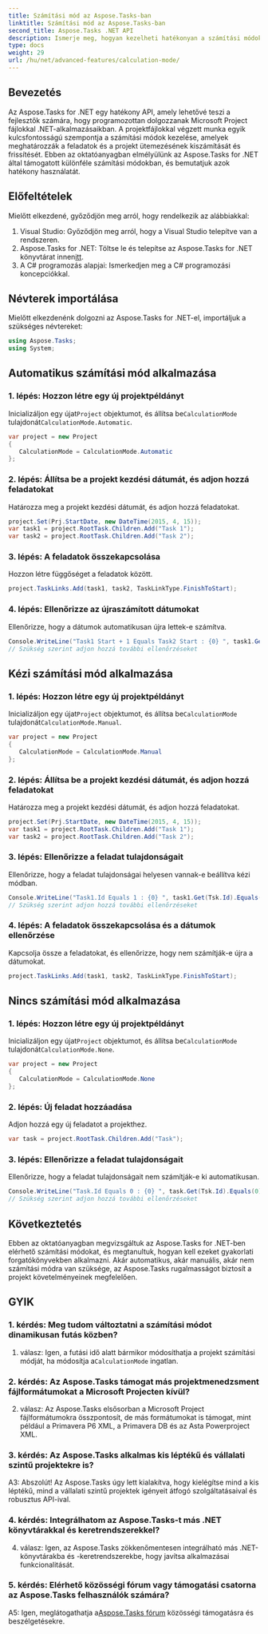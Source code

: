 ```yaml
---
title: Számítási mód az Aspose.Tasks-ban
linktitle: Számítási mód az Aspose.Tasks-ban
second_title: Aspose.Tasks .NET API
description: Ismerje meg, hogyan kezelheti hatékonyan a számítási módokat az Aspose.Tasks for .NET alkalmazásban a projektütemezés és a feladatfüggőségek egyszerűsítéséhez.
type: docs
weight: 29
url: /hu/net/advanced-features/calculation-mode/
---
```

## Bevezetés

Az Aspose.Tasks for .NET egy hatékony API, amely lehetővé teszi a fejlesztők számára, hogy programozottan dolgozzanak Microsoft Project fájlokkal .NET-alkalmazásaikban. A projektfájlokkal végzett munka egyik kulcsfontosságú szempontja a számítási módok kezelése, amelyek meghatározzák a feladatok és a projekt ütemezésének kiszámítását és frissítését. Ebben az oktatóanyagban elmélyülünk az Aspose.Tasks for .NET által támogatott különféle számítási módokban, és bemutatjuk azok hatékony használatát.

## Előfeltételek

Mielőtt elkezdené, győződjön meg arról, hogy rendelkezik az alábbiakkal:

1. Visual Studio: Győződjön meg arról, hogy a Visual Studio telepítve van a rendszeren.
2.  Aspose.Tasks for .NET: Töltse le és telepítse az Aspose.Tasks for .NET könyvtárat innen[itt](https://releases.aspose.com/tasks/net/).
3. A C# programozás alapjai: Ismerkedjen meg a C# programozási koncepciókkal.

## Névterek importálása

Mielőtt elkezdenénk dolgozni az Aspose.Tasks for .NET-el, importáljuk a szükséges névtereket:

```csharp
using Aspose.Tasks;
using System;


```

## Automatikus számítási mód alkalmazása

### 1. lépés: Hozzon létre egy új projektpéldányt

 Inicializáljon egy újat`Project` objektumot, és állítsa be`CalculationMode` tulajdonát`CalculationMode.Automatic`.

```csharp
var project = new Project
{
   CalculationMode = CalculationMode.Automatic
};
```

### 2. lépés: Állítsa be a projekt kezdési dátumát, és adjon hozzá feladatokat

Határozza meg a projekt kezdési dátumát, és adjon hozzá feladatokat.

```csharp
project.Set(Prj.StartDate, new DateTime(2015, 4, 15));
var task1 = project.RootTask.Children.Add("Task 1");
var task2 = project.RootTask.Children.Add("Task 2");
```

### 3. lépés: A feladatok összekapcsolása

Hozzon létre függőséget a feladatok között.

```csharp
project.TaskLinks.Add(task1, task2, TaskLinkType.FinishToStart);
```

### 4. lépés: Ellenőrizze az újraszámított dátumokat

Ellenőrizze, hogy a dátumok automatikusan újra lettek-e számítva.

```csharp
Console.WriteLine("Task1 Start + 1 Equals Task2 Start : {0} ", task1.Get(Tsk.Start).AddDays(1).Equals(task2.Get(Tsk.Start)));
// Szükség szerint adjon hozzá további ellenőrzéseket
```

## Kézi számítási mód alkalmazása

### 1. lépés: Hozzon létre egy új projektpéldányt

 Inicializáljon egy újat`Project` objektumot, és állítsa be`CalculationMode` tulajdonát`CalculationMode.Manual`.

```csharp
var project = new Project
{
   CalculationMode = CalculationMode.Manual
};
```

### 2. lépés: Állítsa be a projekt kezdési dátumát, és adjon hozzá feladatokat

Határozza meg a projekt kezdési dátumát, és adjon hozzá feladatokat.

```csharp
project.Set(Prj.StartDate, new DateTime(2015, 4, 15));
var task1 = project.RootTask.Children.Add("Task 1");
var task2 = project.RootTask.Children.Add("Task 2");
```

### 3. lépés: Ellenőrizze a feladat tulajdonságait

Ellenőrizze, hogy a feladat tulajdonságai helyesen vannak-e beállítva kézi módban.

```csharp
Console.WriteLine("Task1.Id Equals 1 : {0} ", task1.Get(Tsk.Id).Equals(1));
// Szükség szerint adjon hozzá további ellenőrzéseket
```

### 4. lépés: A feladatok összekapcsolása és a dátumok ellenőrzése

Kapcsolja össze a feladatokat, és ellenőrizze, hogy nem számítják-e újra a dátumokat.

```csharp
project.TaskLinks.Add(task1, task2, TaskLinkType.FinishToStart);
```

## Nincs számítási mód alkalmazása

### 1. lépés: Hozzon létre egy új projektpéldányt

 Inicializáljon egy újat`Project` objektumot, és állítsa be`CalculationMode` tulajdonát`CalculationMode.None`.

```csharp
var project = new Project
{
   CalculationMode = CalculationMode.None
};
```

### 2. lépés: Új feladat hozzáadása

Adjon hozzá egy új feladatot a projekthez.

```csharp
var task = project.RootTask.Children.Add("Task");
```

### 3. lépés: Ellenőrizze a feladat tulajdonságait

Ellenőrizze, hogy a feladat tulajdonságait nem számítják-e ki automatikusan.

```csharp
Console.WriteLine("Task.Id Equals 0 : {0} ", task.Get(Tsk.Id).Equals(0));
// Szükség szerint adjon hozzá további ellenőrzéseket
```

## Következtetés

Ebben az oktatóanyagban megvizsgáltuk az Aspose.Tasks for .NET-ben elérhető számítási módokat, és megtanultuk, hogyan kell ezeket gyakorlati forgatókönyvekben alkalmazni. Akár automatikus, akár manuális, akár nem számítási módra van szüksége, az Aspose.Tasks rugalmasságot biztosít a projekt követelményeinek megfelelően.

## GYIK

### 1. kérdés: Meg tudom változtatni a számítási módot dinamikusan futás közben?

1. válasz: Igen, a futási idő alatt bármikor módosíthatja a projekt számítási módját, ha módosítja a`CalculationMode` ingatlan.

### 2. kérdés: Az Aspose.Tasks támogat más projektmenedzsment fájlformátumokat a Microsoft Projecten kívül?

2. válasz: Az Aspose.Tasks elsősorban a Microsoft Project fájlformátumokra összpontosít, de más formátumokat is támogat, mint például a Primavera P6 XML, a Primavera DB és az Asta Powerproject XML.

### 3. kérdés: Az Aspose.Tasks alkalmas kis léptékű és vállalati szintű projektekre is?

A3: Abszolút! Az Aspose.Tasks úgy lett kialakítva, hogy kielégítse mind a kis léptékű, mind a vállalati szintű projektek igényeit átfogó szolgáltatásaival és robusztus API-ival.

### 4. kérdés: Integrálhatom az Aspose.Tasks-t más .NET könyvtárakkal és keretrendszerekkel?

4. válasz: Igen, az Aspose.Tasks zökkenőmentesen integrálható más .NET-könyvtárakba és -keretrendszerekbe, hogy javítsa alkalmazásai funkcionalitását.

### 5. kérdés: Elérhető közösségi fórum vagy támogatási csatorna az Aspose.Tasks felhasználók számára?

 A5: Igen, meglátogathatja a[Aspose.Tasks fórum](https://forum.aspose.com/c/tasks/15) közösségi támogatásra és beszélgetésekre.